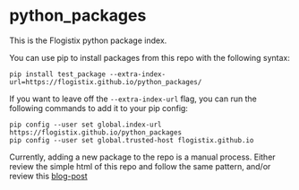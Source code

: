 # python_packages

This is the Flogistix python package index.  

You can use pip to install packages from this repo with the following syntax:  

`pip install test_package --extra-index-url=https://flogistix.github.io/python_packages/`

If you want to leave off the `--extra-index-url` flag, you can run the following commands to add it to your pip config:

```
pip config --user set global.index-url https://flogistix.github.io/python_packages
pip config --user set global.trusted-host flogistix.github.io
```

Currently, adding a new package to the repo is a manual process.  Either review the simple html of this repo and follow the same pattern, and/or review this [blog-post](https://www.freecodecamp.org/news/how-to-use-github-as-a-pypi-server-1c3b0d07db2/)
